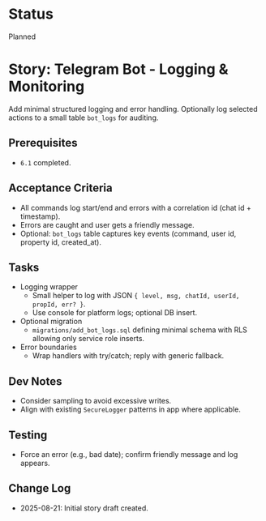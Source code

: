 # Status
Planned

# Story: Telegram Bot - Logging & Monitoring
Add minimal structured logging and error handling. Optionally log selected actions to a small table `bot_logs` for auditing.

## Prerequisites
- `6.1` completed.

## Acceptance Criteria
- All commands log start/end and errors with a correlation id (chat id + timestamp).
- Errors are caught and user gets a friendly message.
- Optional: `bot_logs` table captures key events (command, user id, property id, created_at).

## Tasks
- Logging wrapper
  - Small helper to log with JSON `{ level, msg, chatId, userId, propId, err? }`.
  - Use console for platform logs; optional DB insert.
- Optional migration
  - `migrations/add_bot_logs.sql` defining minimal schema with RLS allowing only service role inserts.
- Error boundaries
  - Wrap handlers with try/catch; reply with generic fallback.

## Dev Notes
- Consider sampling to avoid excessive writes.
- Align with existing `SecureLogger` patterns in app where applicable.

## Testing
- Force an error (e.g., bad date); confirm friendly message and log appears.

## Change Log
- 2025-08-21: Initial story draft created.
